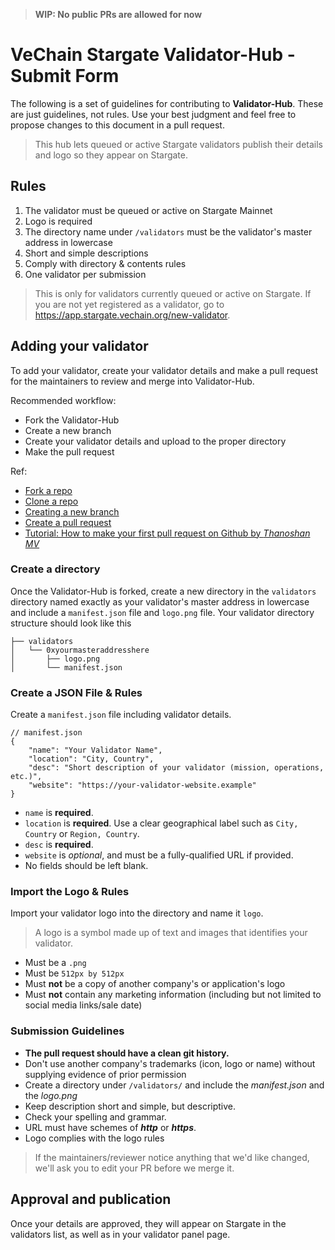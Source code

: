 > **WIP: No public PRs are allowed for now**

# VeChain Stargate Validator-Hub - Submit Form

The following is a set of guidelines for contributing to **Validator-Hub**. These
are just guidelines, not rules. Use your best judgment and feel free to propose changes to this document in a pull request.

> This hub lets queued or active Stargate validators publish their details and logo so they appear on Stargate.

## Rules

1. The validator must be queued or active on Stargate Mainnet
2. Logo is required
3. The directory name under `/validators` must be the validator's master address in lowercase
4. Short and simple descriptions
5. Comply with directory & contents rules
6. One validator per submission

> This is only for validators currently queued or active on Stargate. If you are not yet registered as a validator, go to https://app.stargate.vechain.org/new-validator.

## Adding your validator

To add your validator, create your validator details and make a pull request for the maintainers to review and merge into Validator-Hub.

Recommended workflow:

- Fork the Validator-Hub
- Create a new branch
- Create your validator details and upload to the proper directory
- Make the pull request

Ref:

- [Fork a repo](https://docs.github.com/en/get-started/quickstart/fork-a-repo)
- [Clone a repo](https://docs.github.com/en/get-started/quickstart/fork-a-repo#cloning-your-forked-repository)
- [Creating a new branch](https://docs.github.com/en/pull-requests/collaborating-with-pull-requests/proposing-changes-to-your-work-with-pull-requests/creating-and-deleting-branches-within-your-repository#creating-a-branch)
- [Create a pull request](https://docs.github.com/en/pull-requests/collaborating-with-pull-requests/proposing-changes-to-your-work-with-pull-requests/creating-a-pull-request)
- [Tutorial: How to make your first pull request on Github by _Thanoshan MV_](https://www.freecodecamp.org/news/how-to-make-your-first-pull-request-on-github-3/)

### Create a directory

Once the Validator-Hub is forked, create a new directory in the `validators` directory named exactly as your validator's master address in lowercase and include a `manifest.json` file and `logo.png` file. Your validator directory structure should look like this

```
├── validators
│   └── 0xyourmasteraddresshere
│       ├── logo.png
│       └── manifest.json
```

### Create a JSON File & Rules

Create a `manifest.json` file including validator details.

```
// manifest.json
{
    "name": "Your Validator Name",
    "location": "City, Country",
    "desc": "Short description of your validator (mission, operations, etc.)",
    "website": "https://your-validator-website.example"
}
```

- `name` is **required**.
- `location` is **required**. Use a clear geographical label such as `City, Country` or `Region, Country`.
- `desc` is **required**.
- `website` is _optional_, and must be a fully-qualified URL if provided.
- No fields should be left blank.

### Import the Logo & Rules

Import your validator logo into the directory and name it `logo`.

> A logo is a symbol made up of text and images that identifies your validator.

- Must be a `.png`
- Must be `512px by 512px`
- Must **not** be a copy of another company's or application's logo
- Must **not** contain any marketing information (including but not limited to social media links/sale date)

### Submission Guidelines

- **The pull request should have a clean git history.**
- Don't use another company's trademarks (icon, logo or name) without supplying evidence of prior permission
- Create a directory under `/validators/` and include the _manifest.json_ and the _logo.png_
- Keep description short and simple, but descriptive.
- Check your spelling and grammar.
- URL must have schemes of **_http_** or **_https_**.
- Logo complies with the logo rules

> If the maintainers/reviewer notice anything that we'd like changed, we'll ask you to edit your PR before we merge it.

## Approval and publication

Once your details are approved, they will appear on Stargate in the validators list, as well as in your validator panel page.